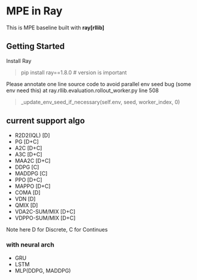 # MPE in Ray

This is MPE baseline built with **ray[rllib]**

## Getting Started
Install Ray
> pip install ray==1.8.0 # version is important

Please annotate one line source code to avoid parallel env seed bug (some env need this)
at ray.rllib.evaluation.rollout_worker.py line 508

> _update_env_seed_if_necessary(self.env, seed, worker_index, 0)

## current support algo
- R2D2(IQL) [D]
- PG [D+C]
- A2C [D+C]
- A3C [D+C]
- MAA2C [D+C]
- DDPG [C]
- MADDPG [C]
- PPO [D+C]
- MAPPO [D+C]
- COMA [D]
- VDN [D]
- QMIX [D]  
- VDA2C-SUM/MIX [D+C]
- VDPPO-SUM/MIX [D+C]

Note here D for Discrete, C for Continues
  
### with neural arch
- GRU
- LSTM
- MLP(DDPG, MADDPG)



